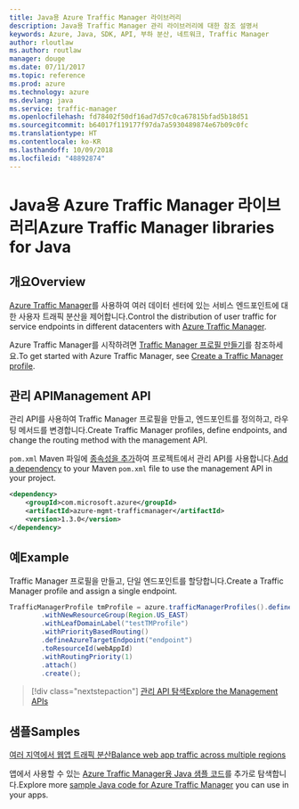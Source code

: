 ```yaml
---
title: Java용 Azure Traffic Manager 라이브러리
description: Java용 Traffic Manager 관리 라이브러리에 대한 참조 설명서
keywords: Azure, Java, SDK, API, 부하 분산, 네트워크, Traffic Manager
author: rloutlaw
ms.author: routlaw
manager: douge
ms.date: 07/11/2017
ms.topic: reference
ms.prod: azure
ms.technology: azure
ms.devlang: java
ms.service: traffic-manager
ms.openlocfilehash: fd78402f50df16ad7d57c0ca67815bfad5b18d51
ms.sourcegitcommit: b64017f119177f97da7a5930489874e67b09c0fc
ms.translationtype: HT
ms.contentlocale: ko-KR
ms.lasthandoff: 10/09/2018
ms.locfileid: "48892874"
---
```

# <a name="azure-traffic-manager-libraries-for-java"></a><span data-ttu-id="1ab77-104">Java용 Azure Traffic Manager 라이브러리</span><span class="sxs-lookup"><span data-stu-id="1ab77-104">Azure Traffic Manager libraries for Java</span></span>

## <a name="overview"></a><span data-ttu-id="1ab77-105">개요</span><span class="sxs-lookup"><span data-stu-id="1ab77-105">Overview</span></span>

<span data-ttu-id="1ab77-106">[Azure Traffic Manager](/azure/traffic-manager/traffic-manager-overview)를 사용하여 여러 데이터 센터에 있는 서비스 엔드포인트에 대한 사용자 트래픽 분산을 제어합니다.</span><span class="sxs-lookup"><span data-stu-id="1ab77-106">Control the distribution of user traffic for service endpoints in different datacenters with [Azure Traffic Manager](/azure/traffic-manager/traffic-manager-overview).</span></span>

<span data-ttu-id="1ab77-107">Azure Traffic Manager를 시작하려면 [Traffic Manager 프로필 만들기](/azure/traffic-manager/traffic-manager-create-profile)를 참조하세요.</span><span class="sxs-lookup"><span data-stu-id="1ab77-107">To get started with Azure Traffic Manager, see [Create a Traffic Manager profile](/azure/traffic-manager/traffic-manager-create-profile).</span></span>

## <a name="management-api"></a><span data-ttu-id="1ab77-108">관리 API</span><span class="sxs-lookup"><span data-stu-id="1ab77-108">Management API</span></span>

<span data-ttu-id="1ab77-109">관리 API를 사용하여 Traffic Manager 프로필을 만들고, 엔드포인트를 정의하고, 라우팅 메서드를 변경합니다.</span><span class="sxs-lookup"><span data-stu-id="1ab77-109">Create Traffic Manager profiles, define endpoints, and change the routing method with the management API.</span></span> 

<span data-ttu-id="1ab77-110">`pom.xml` Maven 파일에 [종속성을 추가](https://maven.apache.org/guides/getting-started/index.html#How_do_I_use_external_dependencies)하여 프로젝트에서 관리 API를 사용합니다.</span><span class="sxs-lookup"><span data-stu-id="1ab77-110">[Add a dependency](https://maven.apache.org/guides/getting-started/index.html#How_do_I_use_external_dependencies) to your Maven `pom.xml` file to use the management API in your project.</span></span>  

```XML
<dependency>
    <groupId>com.microsoft.azure</groupId>
    <artifactId>azure-mgmt-trafficmanager</artifactId>
    <version>1.3.0</version>
</dependency>
```   

## <a name="example"></a><span data-ttu-id="1ab77-111">예</span><span class="sxs-lookup"><span data-stu-id="1ab77-111">Example</span></span>

<span data-ttu-id="1ab77-112">Traffic Manager 프로필을 만들고, 단일 엔드포인트를 할당합니다.</span><span class="sxs-lookup"><span data-stu-id="1ab77-112">Create a Traffic Manager profile and assign a single endpoint.</span></span>

```java
TrafficManagerProfile tmProfile = azure.trafficManagerProfiles().define("testTMProfile")
        .withNewResourceGroup(Region.US_EAST)
        .withLeafDomainLabel("testTMProfile")
        .withPriorityBasedRouting()
        .defineAzureTargetEndpoint("endpoint")
        .toResourceId(webAppId)
        .withRoutingPriority(1)
        .attach()
        .create();
```

> [!div class="nextstepaction"]
> [<span data-ttu-id="1ab77-113">관리 API 탐색</span><span class="sxs-lookup"><span data-stu-id="1ab77-113">Explore the Management APIs</span></span>](/java/api/overview/azure/trafficmanager/management)

## <a name="samples"></a><span data-ttu-id="1ab77-114">샘플</span><span class="sxs-lookup"><span data-stu-id="1ab77-114">Samples</span></span>

[<span data-ttu-id="1ab77-115">여러 지역에서 웹앱 트래픽 분산</span><span class="sxs-lookup"><span data-stu-id="1ab77-115">Balance web app traffic across multiple regions</span></span>](https://github.com/Azure-Samples/traffic-manager-java-manage-profiles)

<span data-ttu-id="1ab77-116">앱에서 사용할 수 있는 [Azure Traffic Manager용 Java 샘플 코드](https://azure.microsoft.com/resources/samples/?platform=java&term=traffic)를 추가로 탐색합니다.</span><span class="sxs-lookup"><span data-stu-id="1ab77-116">Explore more [sample Java code for Azure Traffic Manager](https://azure.microsoft.com/resources/samples/?platform=java&term=traffic) you can use in your apps.</span></span>
